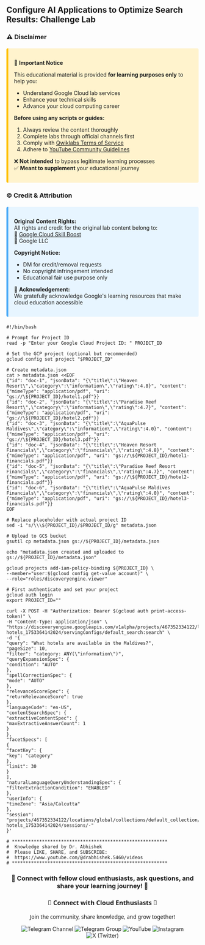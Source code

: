 ## Configure AI Applications to Optimize Search Results: Challenge Lab


### ⚠️ **Disclaimer**  

<div style="background-color: #fff3cd; padding: 15px; border-left: 5px solid #ffc107; border-radius: 4px; margin: 20px 0;">

📌 **Important Notice**  

This educational material is provided **for learning purposes only** to help you:  
- Understand Google Cloud lab services  
- Enhance your technical skills  
- Advance your cloud computing career  

**Before using any scripts or guides:**  
1. Always review the content thoroughly  
2. Complete labs through official channels first  
3. Comply with [Qwiklabs Terms of Service](https://www.qwiklabs.com/terms_of_service)  
4. Adhere to [YouTube Community Guidelines](https://www.youtube.com/howyoutubeworks/policies/community-guidelines/)  

❌ **Not intended** to bypass legitimate learning processes  
✅ **Meant to supplement** your educational journey  

</div>



### © **Credit & Attribution**  

<div style="background-color: #e7f5ff; padding: 15px; border-left: 5px solid #4dabf7; border-radius: 4px; margin: 20px 0;">

**Original Content Rights:**  
All rights and credit for the original lab content belong to:  
🔹 [Google Cloud Skill Boost](https://www.cloudskillsboost.google/)  
🔹 Google LLC  

**Copyright Notice:**  
- DM for credit/removal requests  
- No copyright infringement intended  
- Educational fair use purpose only  

🙏 **Acknowledgement:**  
We gratefully acknowledge Google's learning resources that make cloud education accessible  

</div>

```
#!/bin/bash

# Prompt for Project ID
read -p "Enter your Google Cloud Project ID: " PROJECT_ID

# Set the GCP project (optional but recommended)
gcloud config set project "$PROJECT_ID"

# Create metadata.json
cat > metadata.json <<EOF
{"id": "doc-1", "jsonData": "{\"title\":\"Heaven Resort\",\"category\":\"information\",\"rating\":4.8}", "content": {"mimeType": "application/pdf", "uri": "gs://\${PROJECT_ID}/hotel1.pdf"}}
{"id": "doc-2", "jsonData": "{\"title\":\"Paradise Reef Resort\",\"category\":\"information\",\"rating\":4.7}", "content": {"mimeType": "application/pdf", "uri": "gs://\${PROJECT_ID}/hotel2.pdf"}}
{"id": "doc-3", "jsonData": "{\"title\":\"AquaPulse Maldives\",\"category\":\"information\",\"rating\":4.0}", "content": {"mimeType": "application/pdf", "uri": "gs://\${PROJECT_ID}/hotel3.pdf"}}
{"id": "doc-4", "jsonData": "{\"title\":\"Heaven Resort Financials\",\"category\":\"financials\",\"rating\":4.8}", "content": {"mimeType": "application/pdf", "uri": "gs://\${PROJECT_ID}/hotel1-financials.pdf"}}
{"id": "doc-5", "jsonData": "{\"title\":\"Paradise Reef Resort Financials\",\"category\":\"financials\",\"rating\":4.7}", "content": {"mimeType": "application/pdf", "uri": "gs://\${PROJECT_ID}/hotel2-financials.pdf"}}
{"id": "doc-6", "jsonData": "{\"title\":\"AquaPulse Maldives Financials\",\"category\":\"financials\",\"rating\":4.0}", "content": {"mimeType": "application/pdf", "uri": "gs://\${PROJECT_ID}/hotel3-financials.pdf"}}
EOF

# Replace placeholder with actual project ID
sed -i "s/\\\${PROJECT_ID}/$PROJECT_ID/g" metadata.json

# Upload to GCS bucket
gsutil cp metadata.json gs://${PROJECT_ID}/metadata.json

echo "metadata.json created and uploaded to gs://${PROJECT_ID}/metadata.json"

```
```
gcloud projects add-iam-policy-binding ${PROJECT_ID} \
--member="user:$(gcloud config get-value account)" \
--role="roles/discoveryengine.viewer"
```
```
# First authenticate and set your project
gcloud auth login
export PROJECT_ID=""
```
```
curl -X POST -H "Authorization: Bearer $(gcloud auth print-access-token)" \
-H "Content-Type: application/json" \
"https://discoveryengine.googleapis.com/v1alpha/projects/467352334122/locations/global/collections/default_collection/engines/cymbal-hotels_1753364142024/servingConfigs/default_search:search" \
-d '{
"query": "What hotels are available in the Maldives?",
"pageSize": 10,
"filter": "category: ANY(\"information\")",
"queryExpansionSpec": {
"condition": "AUTO"
},
"spellCorrectionSpec": {
"mode": "AUTO"
},
"relevanceScoreSpec": {
"returnRelevanceScore": true
},
"languageCode": "en-US",
"contentSearchSpec": {
"extractiveContentSpec": {
"maxExtractiveAnswerCount": 1
}
},
"facetSpecs": [
{
"facetKey": {
"key": "category"
},
"limit": 30
}
],
"naturalLanguageQueryUnderstandingSpec": {
"filterExtractionCondition": "ENABLED"
},
"userInfo": {
"timeZone": "Asia/Calcutta"
},
"session": "projects/467352334122/locations/global/collections/default_collection/engines/cymbal-hotels_1753364142024/sessions/-"
}'
```
```
# *********************************************************
#  Knowledge shared by Dr. Abhishek
#  Please LIKE, SHARE, and SUBSCRIBE: 
#  https://www.youtube.com/@drabhishek.5460/videos 
# *********************************************************
```
<div align="center">

<h3>🌟 Connect with fellow cloud enthusiasts, ask questions, and share your learning journey! 🌟</h3>

<div align="center">

<h3 style="font-family: 'Segoe UI', sans-serif; color: linear-gradient(90deg, #4F46E5, #E114E5);">🌟 Connect with Cloud Enthusiasts 🌟</h3>
<p style="font-family: 'Segoe UI', sans-serif;">Join the community, share knowledge, and grow together!</p>

<!-- Telegram Channel -->
<a href="https://t.me/+gBcgRTlZLyM4OGI1" target="_blank" style="text-decoration: none;">
  <img src="https://img.shields.io/badge/-Join_Telegram_Channel-2CA5E0?style=for-the-badge&logo=telegram&logoColor=white&labelColor=2CA5E0&color=white&gradient=linear-gradient(90deg, #2CA5E0, #2488C8)" alt="Telegram Channel"/>
</a>

<!-- Telegram Group -->
<a href="https://t.me/+RujS6mqBFawzZDFl" target="_blank" style="text-decoration: none;">
  <img src="https://img.shields.io/badge/-Join_Telegram_Group-2CA5E0?style=for-the-badge&logo=telegram&logoColor=white&labelColor=2CA5E0&color=white&gradient=linear-gradient(90deg, #2CA5E0, #2488C8)" alt="Telegram Group"/>
</a>

<!-- YouTube -->
<a href="https://www.youtube.com/@drabhishek.5460?sub_confirmation=1" target="_blank" style="text-decoration: none;">
  <img src="https://img.shields.io/badge/-Subscribe_YouTube-FF0000?style=for-the-badge&logo=youtube&logoColor=white&labelColor=FF0000&color=white&gradient=linear-gradient(90deg, #FF0000, #CC0000)" alt="YouTube"/>
</a>

<!-- Instagram -->
<a href="https://www.instagram.com/drabhishek.5460/" target="_blank" style="text-decoration: none;">
  <img src="https://img.shields.io/badge/-Follow_Instagram-E4405F?style=for-the-badge&logo=instagram&logoColor=white&labelColor=E4405F&color=white&gradient=linear-gradient(90deg, #E4405F, #C13584)" alt="Instagram"/>
</a>

<!-- X (Twitter) -->
<a href="https://x.com/DAbhishek5460" target="_blank" style="text-decoration: none;">
  <img src="https://img.shields.io/badge/-Follow_X-000000?style=for-the-badge&logo=x&logoColor=white&labelColor=000000&color=white&gradient=linear-gradient(90deg, #000000, #2D2D2D)" alt="X (Twitter)"/>
</a>

</div>
